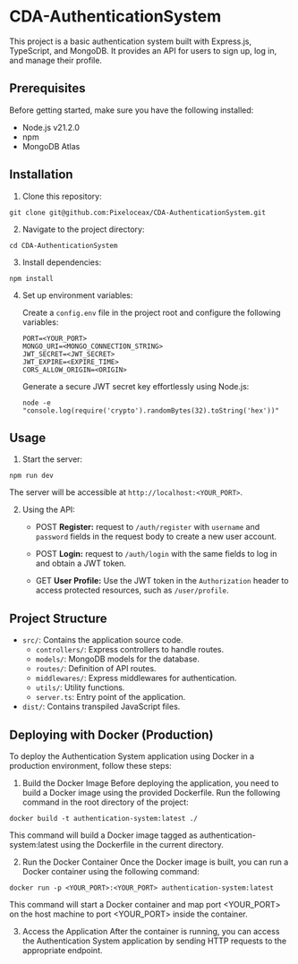# CDA-AuthenticationSystem

This project is a basic authentication system built with Express.js, TypeScript, and MongoDB. It provides an API for users to sign up, log in, and manage their profile.

## Prerequisites

Before getting started, make sure you have the following installed:

- Node.js v21.2.0
- npm
- MongoDB Atlas

## Installation

1. Clone this repository:

```
git clone git@github.com:Pixeloceax/CDA-AuthenticationSystem.git
```

2. Navigate to the project directory:

```
cd CDA-AuthenticationSystem
```

3. Install dependencies:

```
npm install
```

4. Set up environment variables:

   Create a `config.env` file in the project root and configure the following variables:

   ```env
   PORT=<YOUR_PORT>
   MONGO_URI=<MONGO_CONNECTION_STRING>
   JWT_SECRET=<JWT_SECRET>
   JWT_EXPIRE=<EXPIRE_TIME>
   CORS_ALLOW_ORIGIN=<ORIGIN>
   ```

   Generate a secure JWT secret key effortlessly using Node.js:

   ```
   node -e "console.log(require('crypto').randomBytes(32).toString('hex'))"
   ```

## Usage

1. Start the server:

```
npm run dev
```

The server will be accessible at `http://localhost:<YOUR_PORT>`.

2. Using the API:

   - POST **Register:** request to `/auth/register` with `username` and `password` fields in the request body to create a new user account.

   - POST **Login:** request to `/auth/login` with the same fields to log in and obtain a JWT token.

   - GET **User Profile:** Use the JWT token in the `Authorization` header to access protected resources, such as `/user/profile`.

## Project Structure

- `src/`: Contains the application source code.
  - `controllers/`: Express controllers to handle routes.
  - `models/`: MongoDB models for the database.
  - `routes/`: Definition of API routes.
  - `middlewares/`: Express middlewares for authentication.
  - `utils/`: Utility functions.
  - `server.ts`: Entry point of the application.
- `dist/`: Contains transpiled JavaScript files.

## Deploying with Docker (Production)

To deploy the Authentication System application using Docker in a production environment, follow these steps:

1. Build the Docker Image
   Before deploying the application, you need to build a Docker image using the provided Dockerfile. Run the following command in the root directory of the project:

```
docker build -t authentication-system:latest ./
```

This command will build a Docker image tagged as authentication-system:latest using the Dockerfile in the current directory.

2. Run the Docker Container
   Once the Docker image is built, you can run a Docker container using the following command:

```
docker run -p <YOUR_PORT>:<YOUR_PORT> authentication-system:latest
```

This command will start a Docker container and map port <YOUR_PORT> on the host machine to port <YOUR_PORT> inside the container.

3. Access the Application
   After the container is running, you can access the Authentication System application by sending HTTP requests to the appropriate endpoint.
